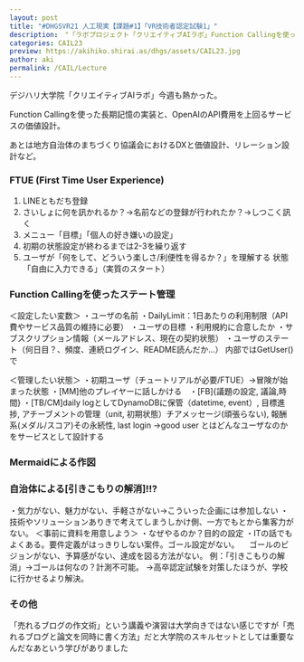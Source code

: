 ```yaml
---
layout: post
title: "#DHGSVR21 人工現実【課題#1】「VR技術者認定試験1」"
description:　"「ラボプロジェクト「クリエイティブAIラボ」Function Callingを使った長期記憶の実装と、OpenAIのAPI費用を上回るサービスの価値設計。"
categories: CAIL23
preview: https://akihiko.shirai.as/dhgs/assets/CAIL23.jpg
author: aki
permalink: /CAIL/Lecture
---
```



デジハリ大学院「クリエイティブAIラボ」今週も熱かった。

Function Callingを使った長期記憶の実装と、OpenAIのAPI費用を上回るサービスの価値設計。

あとは地方自治体のまちづくり協議会におけるDXと価値設計、リレーション設計など。

### FTUE (First Time User Experience)

1. LINEともだち登録
2. さいしょに何を訊かれるか？→名前などの登録が行われたか？→しつこく訊く
3. メニュー「目標」「個人の好き嫌いの設定」
4. 初期の状態設定が終わるまでは2-3を繰り返す
5. ユーザが「何をして、どういう楽しさ/利便性を得るか？」を理解する
状態「自由に入力できる」（実質のスタート）


### Function Callingを使ったステート管理

＜設定したい変数＞
・ユーザの名前
・DailyLimit：1日あたりの利用制限（API費やサービス品質の維持に必要）
・ユーザの目標
・利用規約に合意したか
・サブスクリプション情報（メールアドレス、現在の契約状態）
・ユーザのステート（何日目？、頻度、連続ログイン、README読んだか…）
内部ではGetUser()で

＜管理したい状態＞
・初期ユーザ（チュートリアルが必要/FTUE）→冒険が始まった状態
・[MM]他のプレイヤーに話しかける　・[FB]{議題の設定, 議論,時間}
・[TB/CM]daily logとしてDynamoDBに保管（datetime, event）, 目標進捗,
アチーブメントの管理（unit, 初期状態）チアメッセージ(頑張らない), 
報酬系(メダル/スコア)その永続性, last login
→good user とはどんなユーザなのかをサービスとして設計する

### Mermaidによる作図

### 自治体による[引きこもりの解消]!!?
・気力がない、魅力がない、手軽さがない→こういった企画には参加しない
・技術やソリューションありきで考えてしまうしかけ側、一方でもとから集客力がない。
＜事前に資料を用意しよう＞
・なぜやるのか？目的の設定
・ITの話でもよくある。要件定義がはっきりしない案件。ゴール設定がない。
　ゴールのビジョンがない、予算感がない、達成を図る方法がない。
例：「引きこもりの解消」→ゴールは何なの？計測不可能。
→高卒認定試験を対策したほうが、学校に行かせるより解決。

### その他

「売れるブログの作文術」という講義や演習は大学向きではない感じですが「売れるブログと論文を同時に書く方法」だと大学院のスキルセットとしては重要なんだなあという学びがありました
